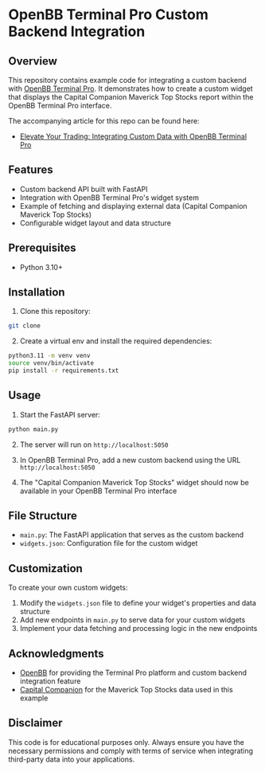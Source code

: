 # OpenBB Terminal Pro Custom Backend Integration

## Overview

This repository contains example code for integrating a custom backend with [OpenBB Terminal Pro](https://openbb.co/products/pro). It demonstrates how to create a custom widget that displays the Capital Companion Maverick Top Stocks report within the OpenBB Terminal Pro interface.

The accompanying article for this repo can be found here:

- [Elevate Your Trading: Integrating Custom Data with OpenBB Terminal Pro]()

## Features

- Custom backend API built with FastAPI
- Integration with OpenBB Terminal Pro's widget system
- Example of fetching and displaying external data (Capital Companion Maverick Top Stocks)
- Configurable widget layout and data structure

## Prerequisites

- Python 3.10+

## Installation

1. Clone this repository:

```bash
git clone 
```

2. Create a virtual env and install the required dependencies:

```bash
python3.11 -m venv venv
source venv/bin/activate
pip install -r requirements.txt
```

## Usage

1. Start the FastAPI server:

```bash
python main.py
```

2. The server will run on `http://localhost:5050`

3. In OpenBB Terminal Pro, add a new custom backend using the URL `http://localhost:5050`

4. The "Capital Companion Maverick Top Stocks" widget should now be available in your OpenBB Terminal Pro interface

## File Structure

- `main.py`: The FastAPI application that serves as the custom backend
- `widgets.json`: Configuration file for the custom widget

## Customization

To create your own custom widgets:

1. Modify the `widgets.json` file to define your widget's properties and data structure
2. Add new endpoints in `main.py` to serve data for your custom widgets
3. Implement your data fetching and processing logic in the new endpoints

## Acknowledgments

- [OpenBB](https://openbb.co/) for providing the Terminal Pro platform and custom backend integration feature
- [Capital Companion](https://capitalcompanion.ai/) for the Maverick Top Stocks data used in this example

## Disclaimer

This code is for educational purposes only. Always ensure you have the necessary permissions and comply with terms of service when integrating third-party data into your applications.
